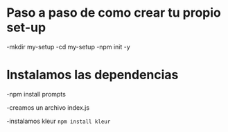 # Paso a paso de como crear tu propio set-up

-mkdir my-setup
-cd my-setup
-npm init -y

# Instalamos las dependencias

-npm install prompts

-creamos un archivo index.js

-instalamos kleur `npm install kleur`